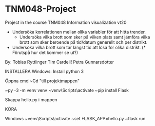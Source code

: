 # TNM048-Project
Project in the course TNM048 Information visualization vt20

 * Undersöka korrelationen mellan olika variabler för att hitta trender.
   - Undersöka vilka brott som sker på vilken plats samt jämföra vilka brott 
     som sker beroende på tid/datum generellt och per distrikt.
 * Undersöka vilka brott som tar längst tid att lösa för olika distrikt.
(* Förutspå hur det kommer se ut?)
 

By:
Tobias Ryttlinger
Tim Cardell!
Petra Gunnarsdotter

INSTALLERA
Windows:
Install python 3

Öppna cmd
~Cd "till projektmappen"

~py -3 -m venv venv
~venv\Scripts\activate
~pip install Flask

Skappa hello.py i mappen

KÖRA

Windows
~venv\Scripts\activate
~set FLASK_APP=hello.py
~flask run
 

